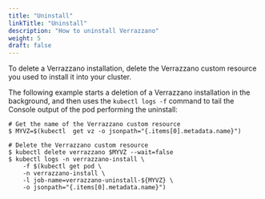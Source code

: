 ```yaml
---
title: "Uninstall"
linkTitle: "Uninstall"
description: "How to uninstall Verrazzano"
weight: 5
draft: false
---
```



To delete a Verrazzano installation, delete the Verrazzano custom resource you used to
install it into your cluster.

The following example starts a deletion of a Verrazzano installation in the background, and then
uses the `kubectl logs -f` command to tail the Console output of the pod performing the uninstall:

```
# Get the name of the Verrazzano custom resource
$ MYVZ=$(kubectl  get vz -o jsonpath="{.items[0].metadata.name}")

# Delete the Verrazzano custom resource
$ kubectl delete verrazzano $MYVZ --wait=false
$ kubectl logs -n verrazzano-install \
    -f $(kubectl get pod \
    -n verrazzano-install \
    -l job-name=verrazzano-uninstall-${MYVZ} \
    -o jsonpath="{.items[0].metadata.name}")
```